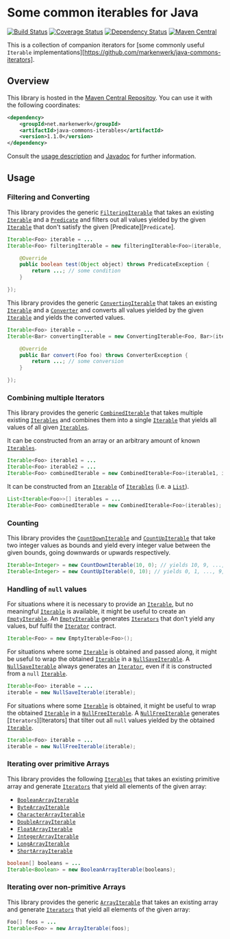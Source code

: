 # Some common iterables for Java

[![Build Status](https://travis-ci.org/markenwerk/java-commons-iterables.svg?branch=master)](https://travis-ci.org/markenwerk/java-commons-iterables)
[![Coverage Status](https://coveralls.io/repos/markenwerk/java-commons-iterables/badge.svg?branch=master&service=github)](https://coveralls.io/github/markenwerk/java-commons-iterables?branch=master)
[![Dependency Status](https://www.versioneye.com/user/projects/56323f1636d0ab0016001bc4/badge.svg)](https://www.versioneye.com/user/projects/56323f1636d0ab0016001bc4)
[![Maven Central](https://maven-badges.herokuapp.com/maven-central/net.markenwerk/java-commons-iterables/badge.svg)](https://maven-badges.herokuapp.com/maven-central/net.markenwerk/java-commons-iterables)

This is a collection of companion iterators for [some commonly useful `Iterable` implementations][https://github.com/markenwerk/java-commons-iterators].

## Overview

This library is hosted in the [Maven Central Repositoy](http://search.maven.org/#artifactdetails|net.markenwerk|java-commons-iterables|1.1.0|jar). You can use it with the following coordinates:

```xml
<dependency>
	<groupId>net.markenwerk</groupId>
	<artifactId>java-commons-iterables</artifactId>
	<version>1.1.0</version>
</dependency>
```

Consult the [usage description](#usage) and [Javadoc](http://markenwerk.github.io/java-commons-iterables/javadoc/1.1.0/index.html) for further information.

## Usage

### Filtering and Converting

This library provides the generic [`FilteringIterable`][FilteringIterable] that takes an existing [`Iterable`][Iterable] and a [`Predicate`][Predicate] and filters out all values yielded by the given [`Iterable`][Iterable] that don't satisfy the given [Predicate][`Predicate`].

```java
Iterable<Foo> iterable = ...
Iterable<Foo> filteringIterable = new filteringIterable<Foo>(iterable, new Predicate<Foo>(){

	@Override
	public boolean test(Object object) throws PredicateException {
		return ...; // some condition
	}

});
```

This library provides the generic [`ConvertingIterable`][ConvertingIterable] that takes an existing [`Iterable`][Iterable] and a [`Converter`][Converter] and converts all values yielded by the given [`Iterable`][Iterable] and yields the converted values. 

```java
Iterable<Foo> iterable = ...
Iterable<Bar> convertingIterable = new ConvertingIterable<Foo, Bar>(iterable, new Converter<Foo, Bar>(){

	@Override
	public Bar convert(Foo foo) throws ConverterException {
		return ...; // some conversion
	}

});
```

### Combining multiple Iterators

This library provides the generic [`CombinedIterable`][CombinedIterable] that takes multiple existing [`Iterables`][Iterable] and combines them into a single [`Iterable`][Iterable] that yields all values of all given [`Iterables`][Iterable].

It can be constructed from an array or an arbitrary amount of known [`Iterables`][Iterable].

```java
Iterable<Foo> iterable1 = ...
Iterable<Foo> iterable2 = ...
Iterable<Foo> combinedIterable = new CombinedIterable<Foo>(iterable1, iterable2);
```

It can be constructed from an [`Iterable`][Iterable] of [`Iterables`][Iterable] (i.e. a [`List`][List]).

```java
List<Iterable<Foo>>[] iterables = ...
Iterable<Foo> combinedIterable = new CombinedIterable<Foo>(iterables);
```

### Counting

This library provides the [`CountDownIterable`][CountDownIterable] and [`CountUpIterable`][CountUpIterable] that take two integer values as bounds and yield every integer value between the given bounds, going downwards or upwards respectively.

```java
Iterable<Integer> = new CountDownIterable(10, 0); // yields 10, 9, ..., 1, 0
Iterable<Integer> = new CountUpIterable(0, 10); // yields 0, 1, ..., 9, 10
```

### Handling of `null` values

For situations where it is necessary to provide an [`Iterable`][Iterable], but no meaningful [`Iterable`][Iterable] is available, it might be useful to create an [`EmptyIterable`][EmptyIterable]. An [`EmptyIterable`][EmptyIterable] generates [`Iterators`][Iterator] that don't yield any values, buf fulfil the [`Iterator`][Iterator] contract.

```java
Iterable<Foo> = new EmptyIterable<Foo>();
```

For situations where some [`Iterable`][Iterable] is obtained and passed along, it might be useful to wrap the obtained [`Iterable`][Iterable] in a [`NullSaveIterable`][NullSaveIterable]. A [`NullSaveIterable`][NullSaveIterable] always generates an [`Iterator`][Iterator], even if it is constructed from a `null` [`Iterable`][Iterable].

```java
Iterable<Foo> iterable = ...
iterable = new NullSaveIterable(iterable);
```

For situations where some [`Iterable`][Iterable] is obtained, it might be useful to wrap the obtained [`Iterable`][Iterable] in a [`NullFreeIterable`][NullFreeIterable]. A [`NullFreeIterable`][NullFreeIterable] generates [`Iterators`][Iterators] that tilter out all `null` values yielded by the obtained [`Iterable`][Iterable].

```java
Iterable<Foo> iterable = ...
iterable = new NullFreeIterable(iterable);
```

### Iterating over primitive Arrays

This library provides the following [`Iterables`][Iterable] that takes an existing primitive array and generate [`Iterators`][Iterator] that yield all elements of the given array:

- [`BooleanArrayIterable`][BooleanArrayIterable]
- [`ByteArrayIterable`][ByteArrayIterable]
- [`CharacterArrayIterable`][CharacterArrayIterable]
- [`DoubleArrayIterable`][DoubleArrayIterable]
- [`FloatArrayIterable`][FloatArrayIterable]
- [`IntegerArrayIterable`][IntegerArrayIterable]
- [`LongArrayIterable`][LongArrayIterable]
- [`ShortArrayIterable`][ShortArrayIterable]

```java
boolean[] booleans = ...
Iterable<Boolean> = new BooleanArrayIterable(booleans);
```

### Iterating over non-primitive Arrays

This library provides the generic [`ArrayIterable`][ArrayIterable] that takes an existing array and generate [`Iterators`][Iterator] that yield all elements of the given array:

```java
Foo[] foos = ...
Iterable<Foo> = new ArrayIterable(foos);
```

[ArrayIterable]: http://markenwerk.github.io/java-commons-iterables/javadoc/1.1.0/index.html?net/markenwerk/commons/iterables/ArrayIterable.html
[BooleanArrayIterable]: http://markenwerk.github.io/java-commons-iterables/javadoc/1.1.0/index.html?net/markenwerk/commons/iterables/BooleanArrayIterable.html
[ByteArrayIterable]: http://markenwerk.github.io/java-commons-iterables/javadoc/1.1.0/index.html?net/markenwerk/commons/iterables/ByteArrayIterable.html
[CharacterArrayIterable]: http://markenwerk.github.io/java-commons-iterables/javadoc/1.1.0/index.html?net/markenwerk/commons/iterables/CharacterArrayIterable.html
[CombinedIterable]: http://markenwerk.github.io/java-commons-iterables/javadoc/1.1.0/index.html?net/markenwerk/commons/iterables/CombinedIterable.html
[ConvertingIterable]: http://markenwerk.github.io/java-commons-iterables/javadoc/1.1.0/index.html?net/markenwerk/commons/iterables/ConvertingIterable.html
[CountDownIterable]: http://markenwerk.github.io/java-commons-iterables/javadoc/1.1.0/index.html?net/markenwerk/commons/iterables/CountDownIterable.html
[CountUpIterable]: http://markenwerk.github.io/java-commons-iterables/javadoc/1.1.0/index.html?net/markenwerk/commons/iterables/CountUpIterable.html
[DoubleArrayIterable]: http://markenwerk.github.io/java-commons-iterables/javadoc/1.1.0/index.html?net/markenwerk/commons/iterables/DoubleArrayIterable.html
[EmptyIterable]: http://markenwerk.github.io/java-commons-iterables/javadoc/1.1.0/index.html?net/markenwerk/commons/iterables/EmptyIterable.html
[FilteringIterable]: http://markenwerk.github.io/java-commons-iterables/javadoc/1.1.0/index.html?net/markenwerk/commons/iterables/FilteringIterable.html
[FloatArrayIterable]: http://markenwerk.github.io/java-commons-iterables/javadoc/1.1.0/index.html?net/markenwerk/commons/iterables/FloatArrayIterable.html
[IntegerArrayIterable]: http://markenwerk.github.io/java-commons-iterables/javadoc/1.1.0/index.html?net/markenwerk/commons/iterables/IntegerArrayIterable.html
[LongArrayIterable]: http://markenwerk.github.io/java-commons-iterables/javadoc/1.1.0/index.html?net/markenwerk/commons/iterables/LongArrayIterable.html
[NullFreeIterable]: http://markenwerk.github.io/java-commons-iterables/javadoc/1.1.0/index.html?net/markenwerk/commons/iterables/NullFreeIterable.html
[NullSaveIterable]: http://markenwerk.github.io/java-commons-iterables/javadoc/1.1.0/index.html?net/markenwerk/commons/iterables/NullSaveIterable.html
[ShortArrayIterable]: http://markenwerk.github.io/java-commons-iterables/javadoc/1.1.0/index.html?net/markenwerk/commons/iterables/ShortArrayIterable.html

[Converter]: http://markenwerk.github.io/java-commons-interfaces/javadoc/1.1.0/index.html?net/markenwerk/commons/interfaces/Converter.html
[Predicate]: http://markenwerk.github.io/java-commons-interfaces/javadoc/1.1.0/index.html?net/markenwerk/commons/interfaces/Predicate.html

[Iterable]: http://docs.oracle.com/javase/6/docs/api/index.html?java/lang/Iterable.html
[Iterator]: http://docs.oracle.com/javase/6/docs/api/index.html?java/util/Iterator.html
[List]: http://docs.oracle.com/javase/6/docs/api/index.html?java/util/List.html
